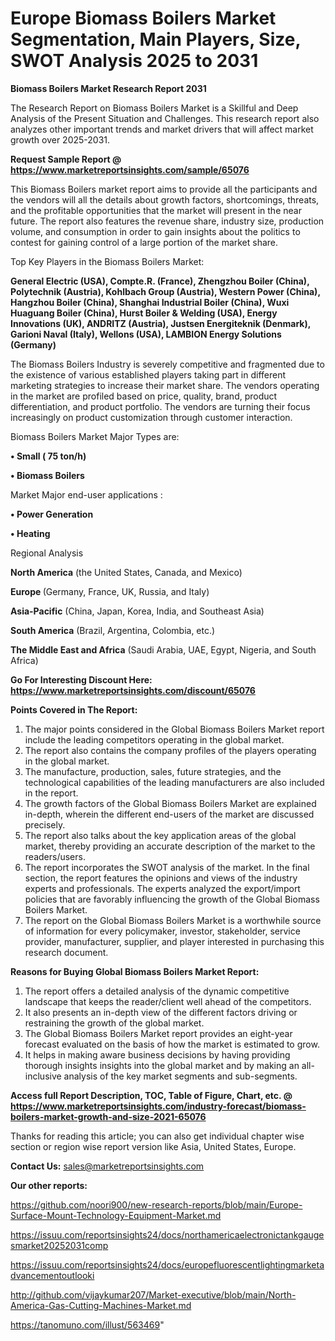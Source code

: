 # Europe Biomass Boilers Market Segmentation, Main Players, Size, SWOT Analysis 2025 to 2031

<strong>Biomass Boilers Market Research Report 2031</strong>

The Research Report on Biomass Boilers Market is a Skillful and Deep Analysis of the Present Situation and Challenges. This research report also analyzes other important trends and market drivers that will affect market growth over 2025-2031.

<strong>Request Sample Report @ <a href=https://www.marketreportsinsights.com/sample/65076>https://www.marketreportsinsights.com/sample/65076</a></strong>

This Biomass Boilers market report aims to provide all the participants and the vendors will all the details about growth factors, shortcomings, threats, and the profitable opportunities that the market will present in the near future. The report also features the revenue share, industry size, production volume, and consumption in order to gain insights about the politics to contest for gaining control of a large portion of the market share.

Top Key Players in the Biomass Boilers Market:

<strong>General Electric (USA), Compte.R. (France), Zhengzhou Boiler (China), Polytechnik (Austria), Kohlbach Group (Austria), Western Power (China), Hangzhou Boiler (China), Shanghai Industrial Boiler (China), Wuxi Huaguang Boiler (China), Hurst Boiler & Welding (USA), Energy Innovations (UK), ANDRITZ (Austria), Justsen Energiteknik (Denmark), Garioni Naval (Italy), Wellons (USA), LAMBION Energy Solutions (Germany)</strong>

The Biomass Boilers Industry is severely competitive and fragmented due to the existence of various established players taking part in different marketing strategies to increase their market share. The vendors operating in the market are profiled based on price, quality, brand, product differentiation, and product portfolio. The vendors are turning their focus increasingly on product customization through customer interaction.

Biomass Boilers Market Major Types are:

<strong>• Small ( 75 ton/h)

• Biomass Boilers</strong>

Market Major end-user applications :

<strong>• Power Generation

• Heating</strong>

Regional Analysis

</u><strong><b>North America</b></strong> (the United States, Canada, and Mexico)

<strong><b>Europe </b></strong>(Germany, France, UK, Russia, and Italy)

<strong><b>Asia-Pacific</b></strong> (China, Japan, Korea, India, and Southeast Asia)

<strong><b>South America</b></strong> (Brazil, Argentina, Colombia, etc.)

<strong><b>The Middle East and Africa</b></strong> (Saudi Arabia, UAE, Egypt, Nigeria, and South Africa)

<strong>Go For Interesting Discount Here: <a href=https://www.marketreportsinsights.com/discount/65076>https://www.marketreportsinsights.com/discount/65076</a></strong>

<strong>Points Covered in The Report:</strong>
<ol>
  <li>The major points considered in the Global Biomass Boilers Market report include the leading competitors operating in the global market.</li>
  <li>The report also contains the company profiles of the players operating in the global market.</li>
  <li>The manufacture, production, sales, future strategies, and the technological capabilities of the leading manufacturers are also included in the report.</li>
  <li>The growth factors of the Global Biomass Boilers Market are explained in-depth, wherein the different end-users of the market are discussed precisely.</li>
  <li>The report also talks about the key application areas of the global market, thereby providing an accurate description of the market to the readers/users.</li>
  <li>The report incorporates the SWOT analysis of the market. In the final section, the report features the opinions and views of the industry experts and professionals. The experts analyzed the export/import policies that are favorably influencing the growth of the Global Biomass Boilers Market.</li>
  <li>The report on the Global Biomass Boilers Market is a worthwhile source of information for every policymaker, investor, stakeholder, service provider, manufacturer, supplier, and player interested in purchasing this research document.</li>
</ol>
<strong>Reasons for Buying Global Biomass Boilers Market Report:</strong>

<ol>
  <li>The report offers a detailed analysis of the dynamic competitive landscape that keeps the reader/client well ahead of the competitors.</li>
  <li>It also presents an in-depth view of the different factors driving or restraining the growth of the global market.</li>
  <li>The Global Biomass Boilers Market report provides an eight-year forecast evaluated on the basis of how the market is estimated to grow.</li>
  <li>It helps in making aware business decisions by having providing thorough insights insights into the global market and by making an all-inclusive analysis of the key market segments and sub-segments.</li>
</ol>
<strong>Access full Report Description, TOC, Table of Figure, Chart, etc. @ <a href=https://www.marketreportsinsights.com/industry-forecast/biomass-boilers-market-growth-and-size-2021-65076>https://www.marketreportsinsights.com/industry-forecast/biomass-boilers-market-growth-and-size-2021-65076</a></strong>


Thanks for reading this article; you can also get individual chapter wise section or region wise report version like Asia, United States, Europe.

<strong>Contact Us:</strong>
sales@marketreportsinsights.com

<strong>Our other reports:</strong>

<a href=https://github.com/noori900/new-research-reports/blob/main/Europe-Surface-Mount-Technology-Equipment-Market.md>https://github.com/noori900/new-research-reports/blob/main/Europe-Surface-Mount-Technology-Equipment-Market.md</a>

<a href=https://issuu.com/reportsinsights24/docs/northamericaelectronictankgaugesmarket20252031comp>https://issuu.com/reportsinsights24/docs/northamericaelectronictankgaugesmarket20252031comp</a>

<a href=https://issuu.com/reportsinsights24/docs/europefluorescentlightingmarketadvancementoutlooki>https://issuu.com/reportsinsights24/docs/europefluorescentlightingmarketadvancementoutlooki</a>

<a href=http://github.com/vijaykumar207/Market-executive/blob/main/North-America-Gas-Cutting-Machines-Market.md>http://github.com/vijaykumar207/Market-executive/blob/main/North-America-Gas-Cutting-Machines-Market.md</a>

<a href=https://tanomuno.com/illust/563469>https://tanomuno.com/illust/563469</a>"
